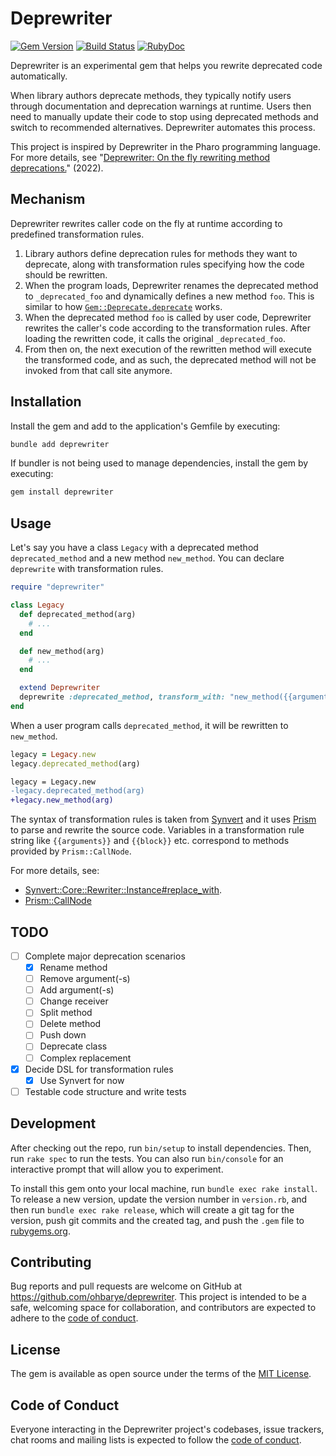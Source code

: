 # Deprewriter

[![Gem Version](https://badge.fury.io/rb/deprewriter.svg)](https://rubygems.org/gems/deprewriter)
[![Build Status](https://github.com/ohbarye/deprewriter/actions/workflows/main.yml/badge.svg)](https://github.com/ohbarye/deprewriter/actions/workflows/main.yml)
[![RubyDoc](https://img.shields.io/badge/%F0%9F%93%9ARubyDoc-documentation-informational.svg)](https://www.rubydoc.info/gems/deprewriter)

Deprewriter is an experimental gem that helps you rewrite deprecated code automatically.

When library authors deprecate methods, they typically notify users through documentation and deprecation warnings at runtime. Users then need to manually update their code to stop using deprecated methods and switch to recommended alternatives. Deprewriter automates this process.

This project is inspired by Deprewriter in the Pharo programming language. For more details, see "[Deprewriter: On the fly rewriting method deprecations.](https://inria.hal.science/hal-03563605/document#page=2.15&gsr=0)" (2022).

## Mechanism

Deprewriter rewrites caller code on the fly at runtime according to predefined transformation rules.

1. Library authors define deprecation rules for methods they want to deprecate, along with transformation rules specifying how the code should be rewritten.
2. When the program loads, Deprewriter renames the deprecated method to `_deprecated_foo` and dynamically defines a new method `foo`. This is similar to how [`Gem::Deprecate.deprecate`](https://github.com/ruby/ruby/blob/v3_4_1/lib/rubygems/deprecate.rb#L103-L121) works.
3. When the deprecated method `foo` is called by user code, Deprewriter rewrites the caller's code according to the transformation rules. After loading the rewritten code, it calls the original `_deprecated_foo`.
4. From then on, the next execution of the rewritten method will execute the transformed code, and as such, the deprecated method will not be invoked from that call site anymore.

## Installation

Install the gem and add to the application's Gemfile by executing:

```bash
bundle add deprewriter
```

If bundler is not being used to manage dependencies, install the gem by executing:

```bash
gem install deprewriter
```

## Usage

Let's say you have a class `Legacy` with a deprecated method `deprecated_method` and a new method `new_method`. You can declare `deprewrite` with transformation rules.

```ruby
require "deprewriter"

class Legacy
  def deprecated_method(arg)
    # ...
  end

  def new_method(arg)
    # ...
  end

  extend Deprewriter
  deprewrite :deprecated_method, transform_with: "new_method({{arguments}})"
end
```

When a user program calls `deprecated_method`, it will be rewritten to `new_method`.

```ruby
legacy = Legacy.new
legacy.deprecated_method(arg)
```

```diff
legacy = Legacy.new
-legacy.deprecated_method(arg)
+legacy.new_method(arg)
```

The syntax of transformation rules is taken from [Synvert](https://synvert.net/) and it uses [Prism](https://ruby.github.io/prism/) to parse and rewrite the source code. Variables in a transformation rule string like `{{arguments}}` and `{{block}}` etc. correspond to methods provided by `Prism::CallNode`.

For more details, see:

- [Synvert::Core::Rewriter::Instance#replace_with](https://synvert-hq.github.io/synvert-core-ruby/Synvert/Core/Rewriter/Instance.html#replace_with-instance_method).
- [Prism::CallNode](https://docs.ruby-lang.org/en/master/Prism/CallNode.html)

## TODO

- [ ] Complete major deprecation scenarios
  - [x] Rename method
  - [ ] Remove argument(-s)
  - [ ] Add argument(-s)
  - [ ] Change receiver
  - [ ] Split method
  - [ ] Delete method
  - [ ] Push down
  - [ ] Deprecate class
  - [ ] Complex replacement
- [x] Decide DSL for transformation rules
  - [x] Use Synvert for now
- [ ] Testable code structure and write tests

## Development

After checking out the repo, run `bin/setup` to install dependencies. Then, run `rake spec` to run the tests. You can also run `bin/console` for an interactive prompt that will allow you to experiment.

To install this gem onto your local machine, run `bundle exec rake install`. To release a new version, update the version number in `version.rb`, and then run `bundle exec rake release`, which will create a git tag for the version, push git commits and the created tag, and push the `.gem` file to [rubygems.org](https://rubygems.org).

## Contributing

Bug reports and pull requests are welcome on GitHub at https://github.com/ohbarye/deprewriter. This project is intended to be a safe, welcoming space for collaboration, and contributors are expected to adhere to the [code of conduct](https://github.com/[USERNAME]/deprewriter/blob/master/CODE_OF_CONDUCT.md).

## License

The gem is available as open source under the terms of the [MIT License](https://opensource.org/licenses/MIT).

## Code of Conduct

Everyone interacting in the Deprewriter project's codebases, issue trackers, chat rooms and mailing lists is expected to follow the [code of conduct](https://github.com/[USERNAME]/deprewriter/blob/master/CODE_OF_CONDUCT.md).
